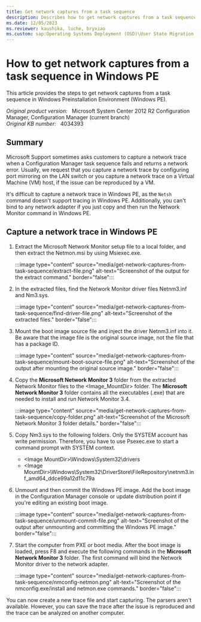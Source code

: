 ```yaml
---
title: Get network captures from a task sequence
description: Describes how to get network captures from a task sequence in Windows PE.
ms.date: 12/05/2023
ms.reviewer: kaushika, luche, bryxiao
ms.custom: sap:Operating Systems Deployment (OSD)\User State Migration
---
```

# How to get network captures from a task sequence in Windows PE

This article provides the steps to get network captures from a task sequence in Windows Preinstallation Environment (Windows PE).

_Original product version:_ &nbsp; Microsoft System Center 2012 R2 Configuration Manager, Configuration Manager (current branch)  
_Original KB number:_ &nbsp; 4034393

## Summary

Microsoft Support sometimes asks customers to capture a network trace when a Configuration Manager task sequence fails and returns a network error. Usually, we request that you capture a network trace by configuring port mirroring on the LAN switch or you capture a network trace on a Virtual Machine (VM) host, if the issue can be reproduced by a VM.

It's difficult to capture a network trace in Windows PE, as the `Netsh` command doesn't support tracing in Windows PE. Additionally, you can't bind to any network adapter if you just copy and then run the Network Monitor command in Windows PE.

## Capture a network trace in Windows PE

1. Extract the Microsoft Network Monitor setup file to a local folder, and then extract the Netmon.msi by using Msiexec.exe.

    :::image type="content" source="media/get-network-captures-from-task-sequence/extract-file.png" alt-text="Screenshot of the output for the extract command." border="false":::

2. In the extracted files, find the Network Monitor driver files Netnm3.inf and Nm3.sys.

    :::image type="content" source="media/get-network-captures-from-task-sequence/find-driver-file.png" alt-text="Screenshot of the extracted files." border="false":::

3. Mount the boot image source file and inject the driver Netnm3.inf into it. Be aware that the image file is the original source image, not the file that has a package ID.

    :::image type="content" source="media/get-network-captures-from-task-sequence/mount-boot-source-file.png" alt-text="Screenshot of the output after mounting the original source image." border="false":::

4. Copy the **Microsoft Network Monitor 3** folder from the extracted Network Monitor files to the \<Image_MountDir> folder. The **Microsoft Network Monitor 3** folder contains all the executables (.exe) that are needed to install and run Network Monitor 3.4.

    :::image type="content" source="media/get-network-captures-from-task-sequence/copy-folder.png" alt-text="Screenshot of the Microsoft Network Monitor 3 folder details." border="false":::

5. Copy Nm3.sys to the following folders. Only the SYSTEM account has write permission. Therefore, you have to use Psexec.exe to start a command prompt with SYSTEM context.

   - \<Image MountDir>\Windows\System32\drivers
   - \<Image MountDir>\Windows\System32\DriverStore\FileRepository\netnm3.inf_amd64_ddce99a12d11c79a

6. Unmount and then commit the Windows PE image. Add the boot image in the Configuration Manager console or update distribution point if you're editing an existing boot image.

    :::image type="content" source="media/get-network-captures-from-task-sequence/unmount-commit-file.png" alt-text="Screenshot of the output after unmounting and committing the Windows PE image." border="false":::

7. Start the computer from PXE or boot media. After the boot image is loaded, press F8 and execute the following commands in the **Microsoft Network Monitor 3** folder. The first command will bind the Network Monitor driver to the network adapter.

    :::image type="content" source="media/get-network-captures-from-task-sequence/nmconfig-netmon.png" alt-text="Screenshot of the nmconfig.exe/install and netmon.exe commands." border="false":::

You can now create a new trace file and start capturing. The parsers aren't available. However, you can save the trace after the issue is reproduced and the trace can be analyzed on another computer.
